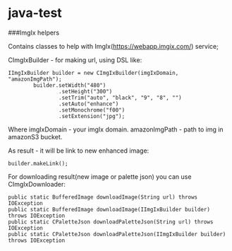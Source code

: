 # java-test

###ImgIx helpers

Contains classes to help with ImgIx(https://webapp.imgix.com/) service;

CImgIxBuilder - for making url, using DSL like:

```
IImgIxBuilder builder = new CImgIxBuilder(imgIxDomain, "amazonImgPath");
        builder.setWidth("480")
                .setHeight("300")
                .setTrim("auto", "black", "9", "8", "")
                .setAuto("enhance")
                .setMonochrome("f00")
                .setExtension("jpg");
```
Where imgIxDomain - your imgIx domain. amazonImgPath - path to img in amazonS3 bucket.

As result - it will be link to new enhanced image:
```
builder.makeLink();
```

For downloading result(new image or palette json) you can use CImgIxDownloader:
```
public static BufferedImage downloadImage(String url) throws IOException
public static BufferedImage downloadImage(IImgIxBuilder builder) throws IOException 
public static CPaletteJson downloadPaletteJson(String url) throws IOException
public static CPaletteJson downloadPaletteJson(IImgIxBuilder builder) throws IOException
```
